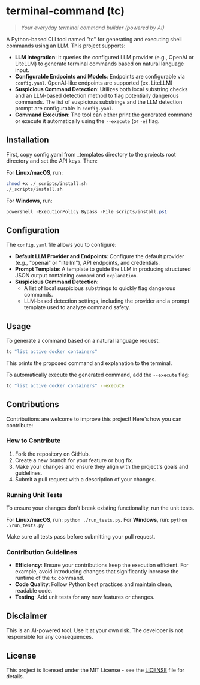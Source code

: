 # terminal-command (tc)

> _Your everyday terminal command builder (powered by AI)_

A Python-based CLI tool named "tc" for generating and executing shell commands using an LLM. This project supports:

- **LLM Integration**: It queries the configured LLM provider (e.g., OpenAI or LiteLLM) to generate terminal commands based on natural language input.
- **Configurable Endpoints and Models**: Endpoints are configurable via `config.yaml`. OpenAI-like endpoints are supported (ex. LiteLLM)
- **Suspicious Command Detection**: Utilizes both local substring checks and an LLM-based detection method to flag potentially dangerous commands. The list of suspicious substrings and the LLM detection prompt are configurable in `config.yaml`.
- **Command Execution**: The tool can either print the generated command or execute it automatically using the `--execute` (or `-e`) flag.

## Installation

First, copy config.yaml from _templates directory to the projects root directory and set the API keys. Then:

For **Linux/macOS**, run:
```bash
chmod +x ./_scripts/install.sh
./_scripts/install.sh
```

For **Windows**, run:
```powershell
powershell -ExecutionPolicy Bypass -File scripts/install.ps1
```

## Configuration

The `config.yaml` file allows you to configure:
- **Default LLM Provider and Endpoints**: Configure the default provider (e.g., "openai" or "litellm"), API endpoints, and credentials.
- **Prompt Template**: A template to guide the LLM in producing structured JSON output containing `command` and `explanation`.
- **Suspicious Command Detection**: 
  - A list of local suspicious substrings to quickly flag dangerous commands.
  - LLM-based detection settings, including the provider and a prompt template used to analyze command safety.

## Usage

To generate a command based on a natural language request:
```bash
tc "list active docker containers"
```
This prints the proposed command and explanation to the terminal.

To automatically execute the generated command, add the `--execute` flag:
```bash
tc "list active docker containers" --execute
```

## Contributions

Contributions are welcome to improve this project! Here's how you can contribute:

### How to Contribute
1. Fork the repository on GitHub.
2. Create a new branch for your feature or bug fix.
3. Make your changes and ensure they align with the project's goals and guidelines.
4. Submit a pull request with a description of your changes.

### Running Unit Tests
To ensure your changes don't break existing functionality, run the unit tests.

For **Linux/macOS**, run: ```python ./run_tests.py```. For **Windows**, run: ```python .\run_tests.py```

Make sure all tests pass before submitting your pull request.

### Contribution Guidelines
- **Efficiency**: Ensure your contributions keep the execution efficient. For example, avoid introducing changes that significantly increase the runtime of the `tc` command.
- **Code Quality**: Follow Python best practices and maintain clean, readable code.
- **Testing**: Add unit tests for any new features or changes.

## Disclaimer

This is an AI-powered tool. Use it at your own risk. The developer is not responsible for any consequences.

## License

This project is licensed under the MIT License - see the [LICENSE](LICENSE) file for details.